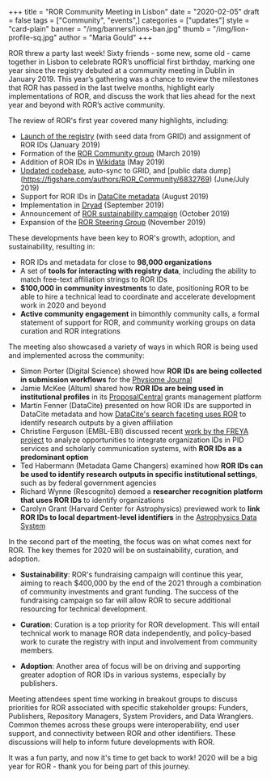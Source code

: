 +++
title = "ROR Community Meeting in Lisbon"
date = "2020-02-05"
draft = false
tags = ["Community", "events",]
categories = ["updates"]
style = "card-plain"
banner = "/img/banners/lions-ban.jpg"
thumb = "/img/lion-profile-sq.jpg"
author = "Maria Gould"
+++

ROR threw a party last week! Sixty friends - some new, some old - came together in Lisbon to celebrate ROR’s unofficial first birthday, marking one year since the registry debuted at a community meeting in Dublin in January 2019. This year’s gathering was a chance to review the milestones that ROR has passed in the last twelve months, highlight early implementations of ROR, and discuss the work that lies ahead for the next year and beyond with ROR’s active community.

The review of ROR's first year covered many highlights, including:

-  [Launch of the registry](https://ror.org/blog/2019-02-10-announcing-first-ror-prototype/) (with seed data from GRID) and assignment of ROR IDs (January 2019)
-  Formation of the [ROR Community group](/supporters) (March 2019)
-  Addition of ROR IDs in [Wikidata](https://www.wikidata.org/wiki/Property:P6782) (May 2019)
-  [Updated codebase](/blog/2019-07-02-ror-development-update/), auto-sync to GRID, and [public data dump] (https://figshare.com/authors/ROR_Community/6832769) (June/July 2019)
-  Support for ROR IDs in [DataCite metadata](https://blog.datacite.org/identify-your-affiliation-with-metadata-schema-4-3/) (August 2019)
-  Implementation in [Dryad](/blog/2019-07-10-ror-ing-together-with-dryad/) (September 2019)
-  Announcement of [ROR sustainability campaign](/blog/2019-10-16-help-sustain-ror/) (October 2019)
-  Expansion of the [ROR Steering Group](/blog/2019-11-22-meet-the-ror-steering-group/) (November 2019)

These developments have been key to ROR's growth, adoption, and sustainability, resulting in:

-  ROR IDs and metadata for close to **98,000 organizations**
-  A set of **tools for interacting with registry data**, including the ability to match free-text affiliation strings to ROR IDs
-  **$100,000 in community investments** to date, positioning ROR to be able to hire a technical lead to coordinate and accelerate development work in 2020 and beyond
-  **Active community engagement** in bimonthly community calls, a formal statement of support for ROR, and community working groups on data curation and ROR integrations

The meeting also showcased a variety of ways in which ROR is being used and implemented across the community:

-  Simon Porter (Digital Science) showed how **ROR IDs are being collected in submission workflows** for the [Physiome Journal](https://journal.physiomeproject.org/)
-  Jamie McKee (Altum) shared how **ROR IDs are being used in institutional profiles** in its [ProposalCentral](https://www.altum.com/grant-making-management-system-software-tools) grants management platform
-  Martin Fenner (DataCite) presented on how ROR IDs are supported in DataCite metadata and how [DataCite's search faceting uses ROR](https://blog.datacite.org/affiliation-facet-new-in-datacite-search/) to identify research outputs by a given affiliation
-  Christine Ferguson (EMBL-EBI) discussed recent [work by the FREYA project](https://www.project-freya.eu/en/deliverables/freya_d4-4.pdf) to analyze opportunities to integrate organization IDs in PID services and scholarly communication systems, with **ROR IDs as a predominant option**
-  Ted Habermann (Metadata Game Changers) examined how **ROR IDs can be used to identify research outputs in specific institutional settings**, such as by federal government agencies
-  Richard Wynne (Rescognito) demoed a **researcher recognition platform that uses ROR IDs** to identify organizations
-  Carolyn Grant (Harvard Center for Astrophysics) previewed work to **link ROR IDs to local department-level identifiers** in the [Astrophysics Data System](https://ui.adsabs.harvard.edu/)

In the second part of the meeting, the focus was on what comes next for ROR. The key themes for 2020 will be on sustainability, curation, and adoption.

-  **Sustainability**: ROR's fundraising campaign will continue this year, aiming to reach $400,000 by the end of the 2021 through a combination of community investments and grant funding. The success of the fundraising campaign so far will allow ROR to secure additional resourcing for technical development.

-  **Curation**: Curation is a top priority for ROR development. This will entail technical work to manage ROR data independently, and policy-based work to curate the registry with input and involvement from community members.

-  **Adoption**: Another area of focus will be on driving and supporting greater adoption of ROR IDs in various systems, especially by publishers.

Meeting attendees spent time working in breakout groups to discuss priorities for ROR associated with specific stakeholder groups: Funders, Publishers, Repository Managers, System Providers, and Data Wranglers. Common themes across these groups were interoperability, end user support, and connectivity between ROR and other identifiers. These discussions will help to inform future developments with ROR.

It was a fun party, and now it's time to get back to work! 2020 will be a big year for ROR - thank you for being part of this journey.
